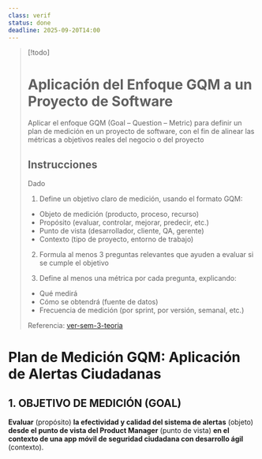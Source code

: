 ```yaml
---
class: verif
status: done
deadline: 2025-09-20T14:00
---
```

> [!todo]
> 
> # Aplicación del Enfoque GQM a un Proyecto de Software
> 
> Aplicar el enfoque GQM (Goal – Question – Metric) para definir un plan de medición en un proyecto de software, con el fin de alinear las métricas a objetivos reales del negocio o del proyecto
> 
> ## Instrucciones
> 
> Dado 
> 
> 1. Define un objetivo claro de medición, usando el formato GQM:
> - Objeto de medición (producto, proceso, recurso)
> - Propósito (evaluar, controlar, mejorar, predecir, etc.)
> - Punto de vista (desarrollador, cliente, QA, gerente)
> - Contexto (tipo de proyecto, entorno de trabajo)
>   
> 2. Formula al menos 3 preguntas relevantes que ayuden a evaluar si se cumple el objetivo
> 
> 3. Define al menos una métrica por cada pregunta, explicando:
> - Qué medirá
> - Cómo se obtendrá (fuente de datos)
> - Frecuencia de medición (por sprint, por versión, semanal, etc.)
>   
> Referencia: [ver-sem-3-teoria](pdf/verif-sem-3-teoria.pdf)

# Plan de Medición GQM: Aplicación de Alertas Ciudadanas

## 1. OBJETIVO DE MEDICIÓN (GOAL)

**Evaluar** (propósito) **la efectividad y calidad del sistema de alertas** (objeto) **desde el punto de vista del Product Manager** (punto de vista) **en el contexto de una app móvil de seguridad ciudadana con desarrollo ágil** (contexto).

